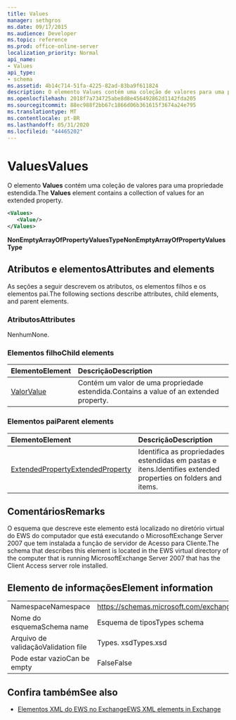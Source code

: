 ```yaml
---
title: Values
manager: sethgros
ms.date: 09/17/2015
ms.audience: Developer
ms.topic: reference
ms.prod: office-online-server
localization_priority: Normal
api_name:
- Values
api_type:
- schema
ms.assetid: 4b14c714-51fa-4225-82ad-83ba9f611824
description: O elemento Values contém uma coleção de valores para uma propriedade estendida.
ms.openlocfilehash: 2018f7a734725abe8d8e456492862d1142fda205
ms.sourcegitcommit: 88ec988f2bb67c1866d06b361615f3674a24e795
ms.translationtype: MT
ms.contentlocale: pt-BR
ms.lasthandoff: 05/31/2020
ms.locfileid: "44465202"
---
```

# <a name="values"></a><span data-ttu-id="d19c2-103">Values</span><span class="sxs-lookup"><span data-stu-id="d19c2-103">Values</span></span>

<span data-ttu-id="d19c2-104">O elemento **Values** contém uma coleção de valores para uma propriedade estendida.</span><span class="sxs-lookup"><span data-stu-id="d19c2-104">The **Values** element contains a collection of values for an extended property.</span></span> 
  
```xml
<Values>
   <Value/>
</Values>
```

<span data-ttu-id="d19c2-105">**NonEmptyArrayOfPropertyValuesType**</span><span class="sxs-lookup"><span data-stu-id="d19c2-105">**NonEmptyArrayOfPropertyValuesType**</span></span>

## <a name="attributes-and-elements"></a><span data-ttu-id="d19c2-106">Atributos e elementos</span><span class="sxs-lookup"><span data-stu-id="d19c2-106">Attributes and elements</span></span>

<span data-ttu-id="d19c2-107">As seções a seguir descrevem os atributos, os elementos filhos e os elementos pai.</span><span class="sxs-lookup"><span data-stu-id="d19c2-107">The following sections describe attributes, child elements, and parent elements.</span></span>
  
### <a name="attributes"></a><span data-ttu-id="d19c2-108">Atributos</span><span class="sxs-lookup"><span data-stu-id="d19c2-108">Attributes</span></span>

<span data-ttu-id="d19c2-109">Nenhum</span><span class="sxs-lookup"><span data-stu-id="d19c2-109">None.</span></span>
  
### <a name="child-elements"></a><span data-ttu-id="d19c2-110">Elementos filho</span><span class="sxs-lookup"><span data-stu-id="d19c2-110">Child elements</span></span>

|<span data-ttu-id="d19c2-111">**Elemento**</span><span class="sxs-lookup"><span data-stu-id="d19c2-111">**Element**</span></span>|<span data-ttu-id="d19c2-112">**Descrição**</span><span class="sxs-lookup"><span data-stu-id="d19c2-112">**Description**</span></span>|
|:-----|:-----|
|[<span data-ttu-id="d19c2-113">Valor</span><span class="sxs-lookup"><span data-stu-id="d19c2-113">Value</span></span>](value.md) <br/> |<span data-ttu-id="d19c2-114">Contém um valor de uma propriedade estendida.</span><span class="sxs-lookup"><span data-stu-id="d19c2-114">Contains a value of an extended property.</span></span>  <br/> |
   
### <a name="parent-elements"></a><span data-ttu-id="d19c2-115">Elementos pai</span><span class="sxs-lookup"><span data-stu-id="d19c2-115">Parent elements</span></span>

|<span data-ttu-id="d19c2-116">**Elemento**</span><span class="sxs-lookup"><span data-stu-id="d19c2-116">**Element**</span></span>|<span data-ttu-id="d19c2-117">**Descrição**</span><span class="sxs-lookup"><span data-stu-id="d19c2-117">**Description**</span></span>|
|:-----|:-----|
|[<span data-ttu-id="d19c2-118">ExtendedProperty</span><span class="sxs-lookup"><span data-stu-id="d19c2-118">ExtendedProperty</span></span>](extendedproperty.md) <br/> |<span data-ttu-id="d19c2-119">Identifica as propriedades estendidas em pastas e itens.</span><span class="sxs-lookup"><span data-stu-id="d19c2-119">Identifies extended properties on folders and items.</span></span>  <br/> |
   
## <a name="remarks"></a><span data-ttu-id="d19c2-120">Comentários</span><span class="sxs-lookup"><span data-stu-id="d19c2-120">Remarks</span></span>

<span data-ttu-id="d19c2-121">O esquema que descreve este elemento está localizado no diretório virtual do EWS do computador que está executando o MicrosoftExchange Server 2007 que tem instalada a função de servidor de Acesso para Cliente.</span><span class="sxs-lookup"><span data-stu-id="d19c2-121">The schema that describes this element is located in the EWS virtual directory of the computer that is running MicrosoftExchange Server 2007 that has the Client Access server role installed.</span></span>
  
## <a name="element-information"></a><span data-ttu-id="d19c2-122">Elemento de informações</span><span class="sxs-lookup"><span data-stu-id="d19c2-122">Element information</span></span>

|||
|:-----|:-----|
|<span data-ttu-id="d19c2-123">Namespace</span><span class="sxs-lookup"><span data-stu-id="d19c2-123">Namespace</span></span>  <br/> |https://schemas.microsoft.com/exchange/services/2006/types  <br/> |
|<span data-ttu-id="d19c2-124">Nome do esquema</span><span class="sxs-lookup"><span data-stu-id="d19c2-124">Schema name</span></span>  <br/> |<span data-ttu-id="d19c2-125">Esquema de tipos</span><span class="sxs-lookup"><span data-stu-id="d19c2-125">Types schema</span></span>  <br/> |
|<span data-ttu-id="d19c2-126">Arquivo de validação</span><span class="sxs-lookup"><span data-stu-id="d19c2-126">Validation file</span></span>  <br/> |<span data-ttu-id="d19c2-127">Types. xsd</span><span class="sxs-lookup"><span data-stu-id="d19c2-127">Types.xsd</span></span>  <br/> |
|<span data-ttu-id="d19c2-128">Pode estar vazio</span><span class="sxs-lookup"><span data-stu-id="d19c2-128">Can be empty</span></span>  <br/> |<span data-ttu-id="d19c2-129">False</span><span class="sxs-lookup"><span data-stu-id="d19c2-129">False</span></span>  <br/> |
   
## <a name="see-also"></a><span data-ttu-id="d19c2-130">Confira também</span><span class="sxs-lookup"><span data-stu-id="d19c2-130">See also</span></span>

- [<span data-ttu-id="d19c2-131">Elementos XML do EWS no Exchange</span><span class="sxs-lookup"><span data-stu-id="d19c2-131">EWS XML elements in Exchange</span></span>](ews-xml-elements-in-exchange.md)

